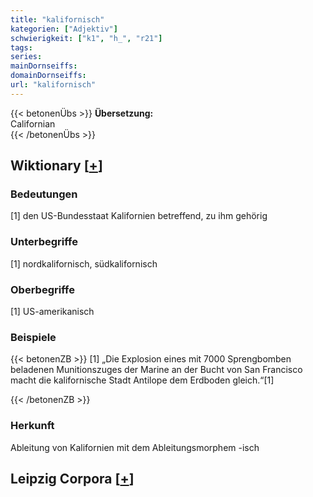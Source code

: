 ```yaml
---
title: "kalifornisch"
kategorien: ["Adjektiv"]
schwierigkeit: ["k1", "h_", "r21"]
tags:
series:
mainDornseiffs:
domainDornseiffs:
url: "kalifornisch"
---
```


{{< betonenÜbs >}}
**Übersetzung:**  
Californian  
{{< /betonenÜbs >}}

## Wiktionary [[+](https://de.wiktionary.org/wiki/kalifornisch)]

### Bedeutungen
[1] den US-Bundesstaat Kalifornien betreffend, zu ihm gehörig  

### Unterbegriffe
[1] nordkalifornisch, südkalifornisch  

### Oberbegriffe
[1] US-amerikanisch  

### Beispiele
{{< betonenZB >}}
[1] „Die Explosion eines mit 7000 Sprengbomben beladenen Munitionszuges der Marine an der Bucht von San Francisco macht die kalifornische Stadt Antilope dem Erdboden gleich.“[1]  

{{< /betonenZB >}}
### Herkunft
Ableitung von Kalifornien mit dem Ableitungsmorphem -isch  


## Leipzig Corpora [[+](https://corpora.uni-leipzig.de/en/res?word=kalifornisch&corpusId=deu_newscrawl-public_2018)]

